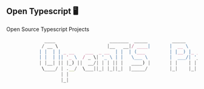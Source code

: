 ## Open Typescript  🖥️

Open Source Typescript Projects


```Typescript
              ____                    _______  _____         _____              _              _        
             / __ \                  |__   __|/ ____|       |  __ \            (_)            | |       
            | |  | | _ __    ___  _ __  | |  | (___         | |__) |_ __  ___   _   ___   ___ | |_  ___ 
            | |  | || '_ \  / _ \| '_ \ | |   \___ \        |  ___/| '__|/ _ \ | | / _ \ / __|| __|/ __|
            | |__| || |_) ||  __/| | | || |   ____) |       | |    | |  | (_) || ||  __/| (__ | |_ \__ \
             \____/ | .__/  \___||_| |_||_|  |_____/        |_|    |_|   \___/ | | \___| \___| \__||___/
                    | |                                                       _/ |                      
                    |_|                                                      |__/                       
```


<!--

**Here are some ideas to get you started:**

🙋‍♀️ A short introduction - what is your organization all about?
🌈 Contribution guidelines - how can the community get involved?
👩‍💻 Useful resources - where can the community find your docs? Is there anything else the community should know?
🍿 Fun facts - what does your team eat for breakfast?
🧙 Remember, you can do mighty things with the power of [Markdown](https://docs.github.com/github/writing-on-github/getting-started-with-writing-and-formatting-on-github/basic-writing-and-formatting-syntax)
-->
